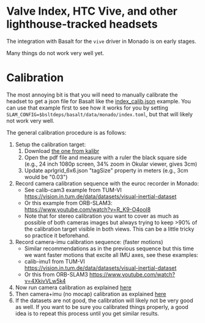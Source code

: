 # Valve Index, HTC Vive, and other lighthouse-tracked headsets

The integration with Basalt for the `vive` driver in Monado is on early stages.

Many things do not work very well yet.

# Calibration

The most annoying bit is that you will need to manually calibrate the headset to
get a json file for Basalt like the [index_calib.json](/data/index_calib.json)
example. You can use that example first to see how it works for you by setting
`SLAM_CONFIG=$bsltdeps/basalt/data/monado/index.toml`, but that will likely not
work very well.

The general calibration procedure is as follows:

1. Setup the calibration target:
    1. Download [the one from kalibr](https://drive.google.com/file/d/1DqKWgePodCpAKJCd_Bz-hfiEQOSnn_k0/view)
    2. Open the pdf file and measure with a ruler the black square side (e.g., 24 inch 1080p screen, 34% zoom in Okular viewer, gives 3cm)
    3. Update aprlgrid_6x6.json "tagSize" property in meters (e.g., 3cm would be "0.03")
2. Record camera calibration sequence with the euroc recorder in Monado:
    - See calib-cam3 example from TUM-VI https://vision.in.tum.de/data/datasets/visual-inertial-dataset
    - Or this example from ORB-SLAM3: https://www.youtube.com/watch?v=R_K9-O4ool8
    - Note that for stereo calibration you want to cover as much as possible of
      both cameras images but always trying to keep >90% of the calibration target
      visible in both views. This can be a little tricky so practice it beforehand.
3. Record camera-imu calibration sequence: (faster motions)
    - Similar recommendations as in the previous sequence but this time we want
      faster motions that excite all IMU axes, see these examples:
    - calib-imu1 from TUM-VI https://vision.in.tum.de/data/datasets/visual-inertial-dataset
    - Or this from ORB-SLAM3 https://www.youtube.com/watch?v=4XkivVLw5k4
4. Now run camera calibration as explained [here](https://gitlab.freedesktop.org/mateosss/basalt/-/blob/xrtslam/doc/Calibration.md#camera-calibration)
5. Then camera+imu (no mocap) calibration as explained [here](https://gitlab.freedesktop.org/mateosss/basalt/-/blob/xrtslam/doc/Calibration.md#camera-imu-mocap-calibration)
6. If the datasets are not good, the calibration will likely not be very good as
   well. If you want to be sure you calibrated things properly, a good idea is
   to repeat this process until you get similar results.
